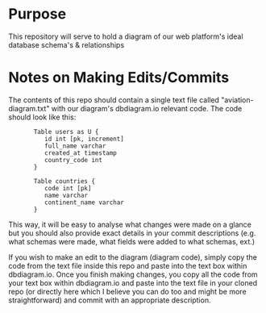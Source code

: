 # Purpose
This repository will serve to hold a diagram of our web platform's ideal database schema's &amp; relationships

# Notes on Making Edits/Commits
The contents of this repo should contain a single text file called "aviation-diagram.txt" with our diagram's dbdiagram.io relevant code. The code should look like this:

           Table users as U {
              id int [pk, increment] 
              full_name varchar
              created_at timestamp
              country_code int
           }

           Table countries {
              code int [pk]
              name varchar
              continent_name varchar
           }
           
This way, it will be easy to analyse what changes were made on a glance but you should also provide exact details in your commit descriptions (e.g. what schemas were made, what fields were added to what schemas, ext.)

If you wish to make an edit to the diagram (diagram code), simply copy the code from the text file inside this repo and paste into the text box within dbdiagram.io. Once you finish making changes, you copy all the code from your text box within dbdiagram.io and paste into the text file in your cloned repo (or directly here which I believe you can do too and might be more straightforward) and commit with an appropriate description. 
